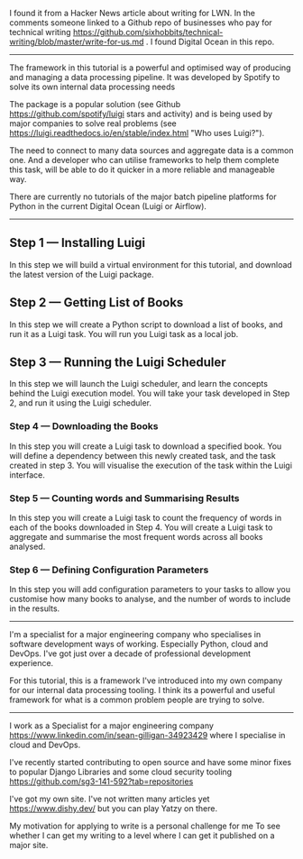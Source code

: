 I found it from a Hacker News article about writing for LWN. In the comments someone linked to a Github repo of businesses who pay for technical writing https://github.com/sixhobbits/technical-writing/blob/master/write-for-us.md . I found Digital Ocean in this repo.

--------------

The framework in this tutorial is a powerful and optimised way of producing and managing a data processing pipeline. It was developed by Spotify to solve its own internal data processing needs

The package is a popular solution (see Github https://github.com/spotify/luigi stars and activity) and is being used by major companies to solve real problems (see https://luigi.readthedocs.io/en/stable/index.html "Who uses Luigi?").

The need to connect to many data sources and aggregate data is a common one. And a developer who can utilise frameworks to help them complete this task, will be able to do it quicker in a more reliable and manageable way.

There are currently no tutorials of the major batch pipeline platforms for Python in the current Digital Ocean (Luigi or Airflow). 

------------------

## Step 1 — Installing Luigi
In this step we will build a virtual environment for this tutorial, and download the latest version of the Luigi package.

## Step 2 — Getting List of Books
In this step we will create a Python script to download a list of books, and run it as a Luigi task. You will run you Luigi task as a local job.

## Step 3 — Running the Luigi Scheduler
In this step we will launch the Luigi scheduler, and learn the concepts behind the Luigi execution model. You will take your task developed in Step 2, and run it using the Luigi scheduler.

### Step 4 — Downloading the Books
In this step you will create a Luigi task to download a specified book. You will define a dependency between this newly created task, and the task created in step 3. You will visualise the execution of the task within the Luigi interface.

### Step 5 — Counting words and Summarising Results
In this step you will create a Luigi task to count the frequency of words in each of the books downloaded in Step 4. You will create a Luigi task to aggregate and summarise the most frequent words across all books analysed.

### Step 6 — Defining Configuration Parameters
In this step you will add configuration parameters to your tasks to allow you customise how many books to analyse, and the number of words to include in the results.

------------------

I'm a specialist for a major engineering company who specialises in software development ways of working. Especially Python, cloud and DevOps. I've got just over a decade of professional development experience.

For this tutorial, this is a framework I've introduced into my own company for our internal data processing tooling. I think its a powerful and useful framework for what is a common problem people are trying to solve.

----------------------------

I work as a Specialist for a major engineering company https://www.linkedin.com/in/sean-gilligan-34923429 where I specialise in cloud and DevOps.

I've recently started contributing to open source and have some minor fixes to popular Django Libraries and some cloud security tooling https://github.com/sg3-141-592?tab=repositories

I've got my own site. I've not written many articles yet https://www.dishy.dev/ but you can play Yatzy on there.

My motivation for applying to write is a personal challenge for me To see whether I can get my writing to a level where I can get it published on a major site. 